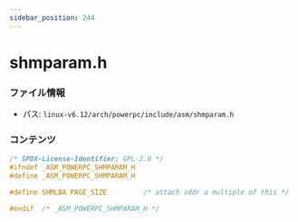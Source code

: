 ```yaml
---
sidebar_position: 244
---
```

# shmparam.h

### ファイル情報

- パス: `linux-v6.12/arch/powerpc/include/asm/shmparam.h`

### コンテンツ

```h
/* SPDX-License-Identifier: GPL-2.0 */
#ifndef _ASM_POWERPC_SHMPARAM_H
#define _ASM_POWERPC_SHMPARAM_H

#define	SHMLBA PAGE_SIZE		 /* attach addr a multiple of this */

#endif	/* _ASM_POWERPC_SHMPARAM_H */

```
